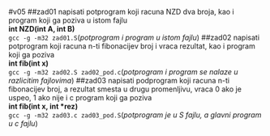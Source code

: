 #v05
##zad01
napisati potprogram koji racuna NZD dva broja, kao i program koji ga poziva u istom fajlu   
<b>int NZD(int A, int B)</b>   
`gcc -g -m32 zad01.S`(<i>potprogram i program u istom fajlu</i>)
##zad02
napisati potprogram koji racuna n-ti fibonacijev broj i vraca rezultat, kao i program koji ga poziva   
<b>int fib(int x)</b>   
`gcc -g -m32 zad02.S zad02_pod.c`(<i>potprogram i program se nalaze u razlicitim fajlovima</i>)
##zad03
napisati podprogram koji racuna n-ti fibonacijev broj, a rezultat smesta u drugu promenljivu, vraca 0 ako je uspeo, 1 ako nije i c program koji ga poziva   
<b>int fib(int x, int *rez)</b>   
`gcc -g -m32 zad03.c zad03_pod.S`(<i>potprogram je u S fajlu, a glavni program u c fajlu</i>)